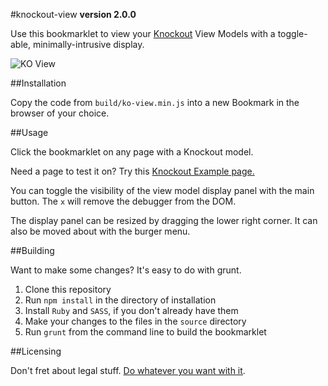 #knockout-view
**version 2.0.0**

Use this bookmarklet to view your [Knockout](http://knockoutjs.com/) View Models with a toggle-able, minimally-intrusive display.

![KO View](http://github.jmeas.com/ko-view/ko-view-cursor.gif)

##Installation

Copy the code from `build/ko-view.min.js` into a new Bookmark in the browser of your choice.

##Usage

Click the bookmarklet on any page with a Knockout model.

Need a page to test it on? Try this [Knockout Example page.](http://knockoutjs.com/examples/contactsEditor.html)

You can toggle the visibility of the view model display panel with the main button. The `x` will remove the debugger from the DOM.

The display panel can be resized by dragging the lower right corner. It can also be moved about with the burger menu.

##Building

Want to make some changes? It's easy to do with grunt.

1. Clone this repository
2. Run `npm install` in the directory of installation
3. Install `Ruby` and `SASS`, if you don't already have them
4. Make your changes to the files in the `source` directory
5. Run `grunt` from the command line to build the bookmarklet

##Licensing

Don't fret about legal stuff. [Do whatever you want with it](http://www.wtfpl.net/).